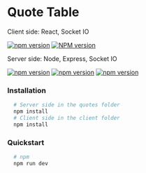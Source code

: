 # Quote Table

Client side: React, Socket IO

[![npm version](https://img.shields.io/npm/v/react.svg?style=flat)](https://www.npmjs.com/package/react)
[![NPM version](https://img.shields.io/npm/v/socket.io-client)](https://www.npmjs.com/package/socket.io-client)

Server side: Node, Express, Socket IO

[![npm version](https://img.shields.io/npm/v/node)](https://www.npmjs.com/package/nodejs)
[![npm version](https://img.shields.io/npm/v/express)](https://www.npmjs.com/package/express)
[![npm version](https://img.shields.io/npm/v/socket-io-server)](https://www.npmjs.com/package/socket)

### Installation

```bash
  # Server side in the quotes folder
  npm install
  # Client side in the client folder
  npm install
  ```

### Quickstart

```bash
  # npm
  npm run dev
  ```



